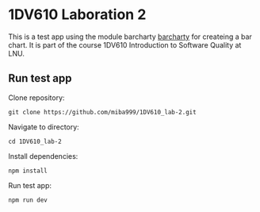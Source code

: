 # 1DV610 Laboration 2
This is a test app using the module barcharty [barcharty](https://github.com/miba999/barcharty) for createing a bar chart. It is part of the course 1DV610 Introduction to Software Quality at LNU.

## Run test app
Clone repository: 
```
git clone https://github.com/miba999/1DV610_lab-2.git
```

Navigate to directory:
```
cd 1DV610_lab-2
```

Install dependencies:
```
npm install
```

Run test app:
```
npm run dev
```